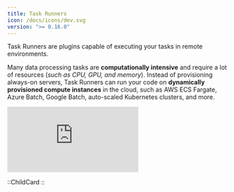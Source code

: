 ```yaml
---
title: Task Runners
icon: /docs/icons/dev.svg
version: ">= 0.16.0"
---
```


Task Runners are plugins capable of executing your tasks in remote environments.

Many data processing tasks are **computationally intensive** and require a lot of resources (_such as CPU, GPU, and memory_). Instead of provisioning always-on servers, Task Runners can run your code on **dynamically provisioned compute instances** in the cloud, such as AWS ECS Fargate, Azure Batch, Google Batch, auto-scaled Kubernetes clusters, and more.

<div class="video-container">
  <iframe src="https://www.youtube.com/embed/edYa8WAMAdQ?si=2vu6XPUUeTQziWNq" title="YouTube video player" frameborder="0" allow="accelerometer; autoplay; clipboard-write; encrypted-media; gyroscope; picture-in-picture; web-share" referrerpolicy="strict-origin-when-cross-origin" allowfullscreen></iframe>
</div>

::ChildCard
::
